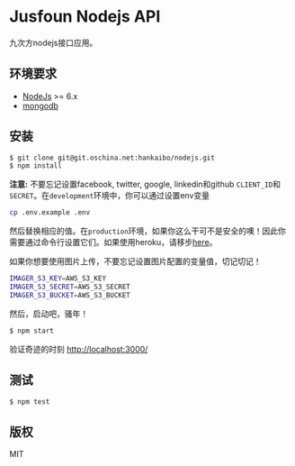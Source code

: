 
# Jusfoun Nodejs API

九次方nodejs接口应用。

## 环境要求

* [NodeJs](http://nodejs.org) >= 6.x
* [mongodb](http://mongodb.org)

## 安装

```sh
$ git clone git@git.oschina.net:hankaibo/nodejs.git
$ npm install
```

**注意:** 不要忘记设置facebook, twitter, google, linkedin和github `CLIENT_ID`和`SECRET`。在`development`环境中，你可以通过设置env变量

```sh
cp .env.example .env
```

然后替换相应的值。在`production`环境，如果你这么干可不是安全的噢！因此你需要通过命令行设置它们。如果使用heroku，请移步[here](https://devcenter.heroku.com/articles/config-vars)。

如果你想要使用图片上传，不要忘记设置图片配置的变量值，切记切记！

```sh
IMAGER_S3_KEY=AWS_S3_KEY
IMAGER_S3_SECRET=AWS_S3_SECRET
IMAGER_S3_BUCKET=AWS_S3_BUCKET
```

然后，启动吧，骚年！

```sh
$ npm start
```

验证奇迹的时刻 [http://localhost:3000/](http://localhost:3000/)

## 测试

```sh
$ npm test
```

## 版权

MIT
